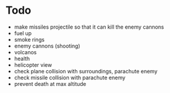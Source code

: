 # Todo

- make missiles projectile so that it can kill the enemy cannons
- fuel up
- smoke rings
- enemy cannons (shooting)
- volcanos
- health
- helicopter view
- check plane collision with surroundings, parachute enemy
- check missile collision with parachute enemy
- prevent death at max altitude
